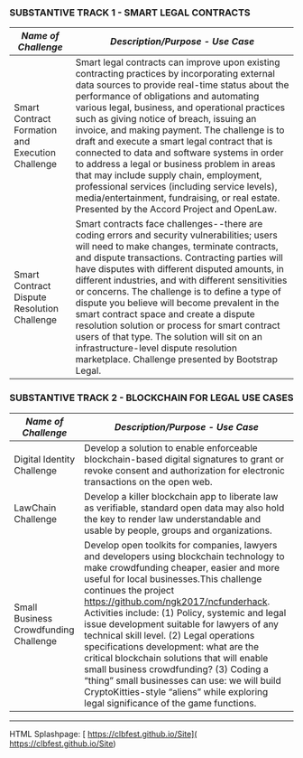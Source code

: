 ### SUBSTANTIVE TRACK 1 - SMART LEGAL CONTRACTS
| *Name of Challenge* | *Description/Purpose - Use Case* | 
|------------------|--------------|
| Smart Contract Formation and Execution Challenge | Smart legal contracts can improve upon existing contracting practices by incorporating external data sources to provide real-time status about the performance of obligations and automating various legal, business, and operational practices such as giving notice of breach, issuing an invoice, and making payment. The challenge is to draft and execute a smart legal contract that is connected to data and software systems in order to address a legal or business problem in areas that may include supply chain, employment, professional services (including service levels), media/entertainment, fundraising, or real estate. Presented by the Accord Project and OpenLaw. | 
| Smart Contract Dispute Resolution Challenge |Smart contracts face challenges--there are coding errors and security vulnerabilities; users will need to make changes, terminate contracts, and dispute transactions. Contracting parties will have disputes with different disputed amounts, in different industries, and with different sensitivities or concerns. The challenge is to define a type of dispute you believe will become prevalent in the smart contract space and create a dispute resolution solution or process for smart contract users of that type. The solution will sit on an infrastructure-level dispute resolution marketplace. Challenge presented by Bootstrap Legal.|

### SUBSTANTIVE TRACK 2 - BLOCKCHAIN FOR LEGAL USE CASES
| *Name of Challenge* | *Description/Purpose - Use Case* | 
|-----------|--------|
| Digital Identity Challenge |Develop a solution to enable enforceable blockchain-based digital signatures to grant or revoke consent and authorization for electronic transactions on the open web. |
| LawChain Challenge | Develop a killer blockchain app to liberate law as verifiable, standard open data may also hold the key to render law understandable and usable by people, groups and organizations. |
| Small Business Crowdfunding Challenge | Develop open toolkits for companies, lawyers and developers using blockchain technology to make crowdfunding cheaper, easier and more useful for local businesses.This challenge continues the project https://github.com/ngk2017/ncfunderhack. Activities include: (1) Policy, systemic and legal issue development suitable for lawyers of any technical skill level. (2) Legal operations specifications development: what are the critical blockchain solutions that will enable small business crowdfunding? (3) Coding a “thing” small businesses can use: we will build CryptoKitties-style “aliens” while exploring legal significance of the game functions. | 

---------------------
HTML Splashpage: [ https://clbfest.github.io/Site]( https://clbfest.github.io/Site)
